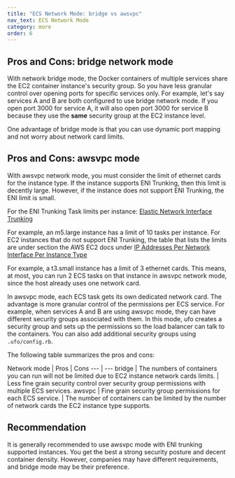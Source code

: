 ```yaml
---
title: "ECS Network Mode: bridge vs awsvpc"
nav_text: ECS Network Mode
category: more
order: 6
---
```


## Pros and Cons: bridge network mode

With network bridge mode, the Docker containers of multiple services share the EC2 container instance's security group. So you have less granular control over opening ports for specific services only. For example, let's say services A and B are both configured to use bridge network mode. If you open port 3000 for service A, it will also open port 3000 for service B because they use the **same** security group at the EC2 instance level.

One advantage of bridge mode is that you can use dynamic port mapping and not worry about network card limits.

## Pros and Cons: awsvpc mode

With awsvpc network mode, you must consider the limit of ethernet cards for the instance type. If the instance supports ENI Trunking, then this limit is decently large. However, if the instance does not support ENI Trunking, the ENI limit is small.

For the ENI Trunking Task limits per instance: [Elastic Network Interface Trunking](https://docs.aws.amazon.com/AmazonECS/latest/developerguide/container-instance-eni.html)

For example, an m5.large instance has a limit of 10 tasks per instance.
For EC2 instances that do not support ENI Trunking,
the table that lists the limits are under section the AWS EC2 docs under [IP Addresses Per Network Interface Per Instance Type](https://docs.aws.amazon.com/AWSEC2/latest/UserGuide/using-eni.html)

For example, a t3.small instance has a limit of 3 ethernet cards. This means, at most, you can run 2 ECS tasks on that instance in awsvpc network mode, since the host already uses one network card.

In awsvpc mode, each ECS task gets its own dedicated network card. The advantage is more granular control of the permissions per ECS service. For example, when services A and B are using awsvpc mode, they can have different security groups associated with them. In this mode, ufo creates a security group and sets up the permissions so the load balancer can talk to the containers.  You can also add additional security groups using `.ufo/config.rb`.

The following table summarizes the pros and cons:

Network mode | Pros | Cons
--- | ---
bridge | The numbers of containers you can run will not be limited due to EC2 instance network cards limits. | Less fine grain security control over security group permissions with multiple ECS services.
awsvpc | Fine grain security group permissions for each ECS service. | The number of containers can be limited by the number of network cards the EC2 instance type supports.

## Recommendation

It is generally recommended to use awsvpc mode with ENI trunking supported instances. You get the best a strong security posture and decent container density. However, companies may have different requirements, and bridge mode may be their preference.
